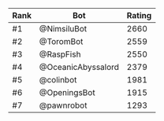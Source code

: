 Rank|Bot|Rating
---|---|---
#1|@NimsiluBot|2660
#2|@ToromBot|2559
#3|@RaspFish|2550
#4|@OceanicAbyssalord|2379
#5|@colinbot|1981
#6|@OpeningsBot|1915
#7|@pawnrobot|1293
